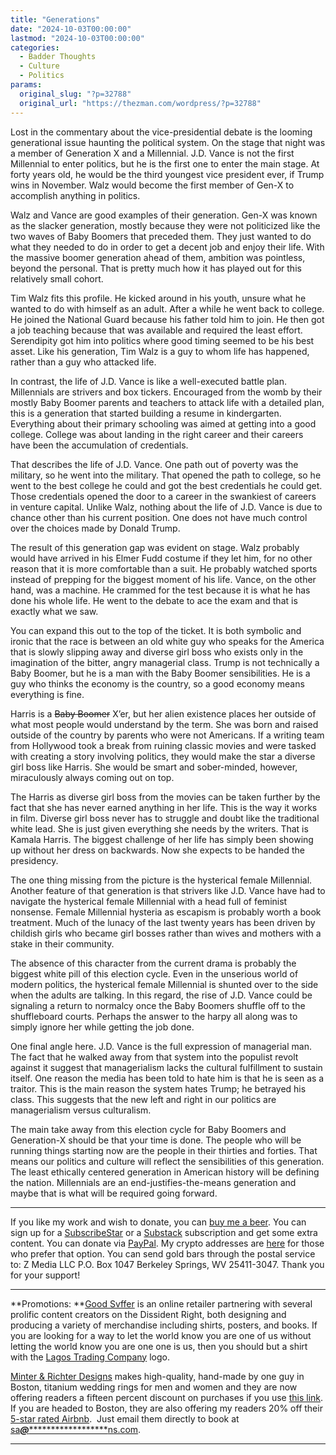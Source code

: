 ```yaml
---
title: "Generations"
date: "2024-10-03T00:00:00"
lastmod: "2024-10-03T00:00:00"
categories:
  - Badder Thoughts
  - Culture
  - Politics
params:
  original_slug: "?p=32788"
  original_url: "https://thezman.com/wordpress/?p=32788"
---
```


Lost in the commentary about the vice-presidential debate is the looming
generational issue haunting the political system. On the stage that
night was a member of Generation X and a Millennial. J.D. Vance is not
the first Millennial to enter politics, but he is the first one to enter
the main stage. At forty years old, he would be the third youngest vice
president ever, if Trump wins in November. Walz would become the first
member of Gen-X to accomplish anything in politics.

Walz and Vance are good examples of their generation. Gen-X was known as
the slacker generation, mostly because they were not politicized like
the two waves of Baby Boomers that preceded them. They just wanted to do
what they needed to do in order to get a decent job and enjoy their
life. With the massive boomer generation ahead of them, ambition was
pointless, beyond the personal. That is pretty much how it has played
out for this relatively small cohort.

Tim Walz fits this profile. He kicked around in his youth, unsure what
he wanted to do with himself as an adult. After a while he went back to
college. He joined the National Guard because his father told him to
join. He then got a job teaching because that was available and required
the least effort. Serendipity got him into politics where good timing
seemed to be his best asset. Like his generation, Tim Walz is a guy to
whom life has happened, rather than a guy who attacked life.

In contrast, the life of J.D. Vance is like a well-executed battle plan.
Millennials are strivers and box tickers. Encouraged from the womb by
their mostly Baby Boomer parents and teachers to attack life with a
detailed plan, this is a generation that started building a resume in
kindergarten. Everything about their primary schooling was aimed at
getting into a good college. College was about landing in the right
career and their careers have been the accumulation of credentials.

That describes the life of J.D. Vance. One path out of poverty was the
military, so he went into the military. That opened the path to college,
so he went to the best college he could and got the best credentials he
could get. Those credentials opened the door to a career in the
swankiest of careers in venture capital. Unlike Walz, nothing about the
life of J.D. Vance is due to chance other than his current position. One
does not have much control over the choices made by Donald Trump.

The result of this generation gap was evident on stage. Walz probably
would have arrived in his Elmer Fudd costume if they let him, for no
other reason that it is more comfortable than a suit. He probably
watched sports instead of prepping for the biggest moment of his life.
Vance, on the other hand, was a machine. He crammed for the test because
it is what he has done his whole life. He went to the debate to ace the
exam and that is exactly what we saw.

You can expand this out to the top of the ticket. It is both symbolic
and ironic that the race is between an old white guy who speaks for the
America that is slowly slipping away and diverse girl boss who exists
only in the imagination of the bitter, angry managerial class. Trump is
not technically a Baby Boomer, but he is a man with the Baby Boomer
sensibilities. He is a guy who thinks the economy is the country, so a
good economy means everything is fine.

Harris is a <s>Baby Boomer</s> X’er, but her alien existence places her
outside of what most people would understand by the term. She was born
and raised outside of the country by parents who were not Americans. If
a writing team from Hollywood took a break from ruining classic movies
and were tasked with creating a story involving politics, they would
make the star a diverse girl boss like Harris. She would be smart and
sober-minded, however, miraculously always coming out on top.

The Harris as diverse girl boss from the movies can be taken further by
the fact that she has never earned anything in her life. This is the way
it works in film. Diverse girl boss never has to struggle and doubt like
the traditional white lead. She is just given everything she needs by
the writers. That is Kamala Harris. The biggest challenge of her life
has simply been showing up without her dress on backwards. Now she
expects to be handed the presidency.

The one thing missing from the picture is the hysterical female
Millennial. Another feature of that generation is that strivers like
J.D. Vance have had to navigate the hysterical female Millennial with a
head full of feminist nonsense. Female Millennial hysteria as escapism
is probably worth a book treatment. Much of the lunacy of the last
twenty years has been driven by childish girls who became girl bosses
rather than wives and mothers with a stake in their community.

The absence of this character from the current drama is probably the
biggest white pill of this election cycle. Even in the unserious world
of modern politics, the hysterical female Millennial is shunted over to
the side when the adults are talking. In this regard, the rise of J.D.
Vance could be signaling a return to normalcy once the Baby Boomers
shuffle off to the shuffleboard courts. Perhaps the answer to the harpy
all along was to simply ignore her while getting the job done.

One final angle here. J.D. Vance is the full expression of managerial
man. The fact that he walked away from that system into the populist
revolt against it suggest that managerialism lacks the cultural
fulfillment to sustain itself. One reason the media has been told to
hate him is that he is seen as a traitor. This is the main reason the
system hates Trump; he betrayed his class. This suggests that the new
left and right in our politics are managerialism versus culturalism.

The main take away from this election cycle for Baby Boomers and
Generation-X should be that your time is done. The people who will be
running things starting now are the people in their thirties and
forties. That means our politics and culture will reflect the
sensibilities of this generation. The least ethically centered
generation in American history will be defining the nation. Millennials
are an end-justifies-the-means generation and maybe that is what will be
required going forward.

------------------------------------------------------------------------

If you like my work and wish to donate, you can
<a href="https://www.buymeacoffee.com/mujolulu" rel="noopener"
target="_blank">buy me a beer</a>. You can sign up for a
<a href="https://www.subscribestar.com/the-z-blog" rel="noopener"
target="_blank">SubscribeStar</a> or a
<a href="https://thedissident.substack.com/" rel="noopener"
target="_blank">Substack</a> subscription and get some extra content.
You can donate via <a
href="https://www.paypal.com/donate/?cmd=_s-xclick&amp;hosted_button_id=UDAS2Q8JYA6CN&amp;source=url"
rel="noopener" target="_blank">PayPal</a>. My crypto addresses are
<a href="https://thezman.com/wordpress/?page_id=22713" rel="noopener"
target="_blank">here</a> for those who prefer that option. You can send
gold bars through the postal service to: Z Media LLC P.O. Box 1047
Berkeley Springs, WV 25411-3047. Thank you for your support!

------------------------------------------------------------------------

**Promotions: **<a href="https://goodsvffer.com/" rel="noopener" target="_blank">Good
Svffer</a> is an online retailer partnering with several prolific
content creators on the Dissident Right, both designing and producing a
variety of merchandise including shirts, posters, and books. If you are
looking for a way to let the world know you are one of us without
letting the world know you are one one is us, then you should but a
shirt with the
<a href="https://goodsvffer.com/products/lagos-trading-company"
rel="noopener" target="_blank">Lagos Trading Company</a> logo.

<a href="https://www.minterandrichterdesigns.com/"
rel="noreferrer nofollow noopener" target="_blank">Minter &amp; Richter
Designs</a> makes high-quality, hand-made by one guy in Boston, titanium
wedding rings for men and women and they are now offering readers a
fifteen percent discount on purchases if you use
<a href="https://www.minterandrichterdesigns.com/discount/ZMAN"
rel="noreferrer nofollow noopener" target="_blank">this link</a>.
<span class="highlight"><span class="colour"><span class="font"><span class="size">If
you are headed to Boston, they are also offering my readers 20% off
their <a
href="https://www.airbnb.com/users/7988017/listings?user_id=7988017&amp;s=3"
rel="noopener noreferrer" target="_blank">5-star rated Airbnb</a>.  Just
email them directly to book at
<a href="mailto:sa***@*********************ns.com"
data-original-string="gl2UMn+so2En2rzUtVNrpA==cb70jjiYvUyEux4/hU/YiikqBDg95ETi150p1Vo1V81f1Q46pVsPzYcRuXy5w3sotgF"><span
class="apbct-email-encoder"
data-original-string="qMwC5PjqoaW0BvoSUFL8jw==cb7siH9pcgXiEe7E+6FXm2F08+0ZpBmp4tbEHGlqDxBTlJA/i2Hrh/El/yLwxDhhkXN"
title="This contact has been encoded by Anti-Spam by CleanTalk. Click to decode. To finish the decoding make sure that JavaScript is enabled in your browser.">sa<span
class="apbct-blur">***</span>@<span
class="apbct-blur">*********************</span>ns.com</span></a>.</span></span></span></span>

------------------------------------------------------------------------
